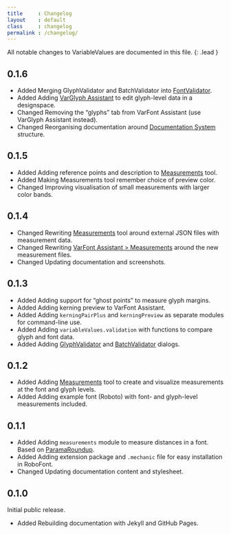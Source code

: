 ```yaml
---
title     : Changelog
layout    : default
class     : changelog
permalink : /changelog/
---
```


All notable changes to VariableValues are documented in this file.
{: .lead }

<!--

The format is based on [Keep a Changelog](https://keepachangelog.com/en/1.0.0/).
VariableValues adheres to [Semantic Versioning](https://semver.org/spec/v2.0.0.html).

semantic versioning: MAJOR.MINOR.PATCH
see http://keepachangelog.com/

| MAJOR | incompatible API changes                           |
| MINOR | new functionality in a backwards compatible manner |
| PATCH | backwards compatible bug fixes                     |

additional labels for pre-release and build 
as extensions to the MAJOR.MINOR.PATCH format

types of changes:

- `Added` for new features.
- `Changed` for changes in existing functionality.
- `Deprecated` for soon-to-be removed features.
- `Removed` for now removed features.
- `Fixed` for any bug fixes.
- `Security` in case of vulnerabilities.

-->


0.1.6
-----

- <span class='badge'>Added</span> Merging GlyphValidator and BatchValidator into [FontValidator].
- <span class='badge'>Added</span> Adding [VarGlyph Assistant] to edit glyph-level data in a designspace.
- <span class='badge'>Changed</span> Removing the “glyphs” tab from VarFont Assistant (use VarGlyph Assistant instead).
- <span class='badge'>Changed</span> Reorganising documentation around [Documentation System] structure.

0.1.5
-----

- <span class='badge'>Added</span> Adding reference points and description to [Measurements] tool.
- <span class='badge'>Added</span> Making Measurements tool remember choice of preview color.
- <span class='badge'>Changed</span> Improving visualisation of small measurements with larger color bands.


0.1.4
-----

- <span class='badge'>Changed</span> Rewriting [Measurements] tool around external JSON files with measurement data.
- <span class='badge'>Changed</span> Rewriting [VarFont Assistant > Measurements] around the new measurement files.
- <span class='badge'>Changed</span> Updating documentation and screenshots.


0.1.3
-----

- <span class='badge'>Added</span> Adding support for “ghost points” to measure glyph margins.
- <span class='badge'>Added</span> Adding kerning preview to VarFont Assistant.
- <span class='badge'>Added</span> Adding `kerningPairPlus` and `kerningPreview` as separate modules for command-line use.
- <span class='badge'>Added</span> Adding `variableValues.validation` with functions to compare glyph and font data.
- <span class='badge'>Added</span> Adding [GlyphValidator] and [BatchValidator] dialogs.


0.1.2
-----

- <span class='badge'>Added</span> Adding [Measurements] tool to create and visualize measurements at the font and glyph levels.
- <span class='badge'>Added</span> Adding example font (Roboto) with font- and glyph-level measurements included.


0.1.1
-----

- <span class='badge'>Added</span> Adding `measurements` module to measure distances in a font. Based on [ParamaRoundup].
- <span class='badge'>Added</span> Adding extension package and `.mechanic` file for easy installation in RoboFont.
- <span class='badge'>Changed</span> Updating documentation content and stylesheet.


0.1.0
-----

Initial public release.

- <span class='badge'>Added</span> Rebuilding documentation with Jekyll and GitHub Pages.


[Measurements]: ../dialogs/measurements
[GlyphValidator]: ../dialogs/glyph-validator
[BatchValidator]: ../dialogs/batch-validator
[FontValidator]: #
[VarFont Assistant > Measurements]: ../dialogs/varfont-assistant/#measurements
[ParamaRoundup]: http://github.com/FontBureau/Parama-roundup
[Documentation System]: http://documentation.divio.com/
[VarGlyph Assistant]: #
